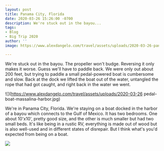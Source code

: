```yaml
---
layout: post
title: Panama City, Florida
date: 2020-03-26 15:26:00 -0700
description: We're stuck out in the bayou...
tags:
- Blog
- Big Trip 2020
author: ''
image: https://www.alexdangelo.com/travel/assets/uploads/2020-03-26-panama-city-florida-boat-trawler.jpg

---
```

We're stuck out in the bayou. The propeller won't budge. Reversing it only makes it worse. Guess we'll have to paddle back. We were only out about 200 feet, but trying to paddle a small pedal-powered boat is cumbersome and slow. Back at the dock we lifted the boat out of the water, untangled the rope that had got caught, and right back in the water we went.

![](https://www.alexdangelo.com/travel/assets/uploads/2020-03-26 pedal-boat-massalina-harbor.jpg)

We're in Panama City, Florida. We're staying on a boat docked in the harbor of a bayou which connects to the Gulf of Mexico. It has two bedrooms. One about 10'x10', pretty good size, and the other is much smaller but had two small beds. It's like being in a rustic RV, everything is made out of wood but is also well-used and in different states of disrepair. But I think what's you'd expected from being on a boat.

![](https://www.alexdangelo.com/travel/assets/uploads/2020-03-26-panama-city-florida-boat-stateroom.jpg)
